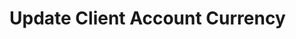 # Update Client Account Currency

<api-endpoint openapi-path="../../Writerside/openapi.yaml" method="PUT" endpoint="/api/v1/accounts/currencies/client/{id}"/>
